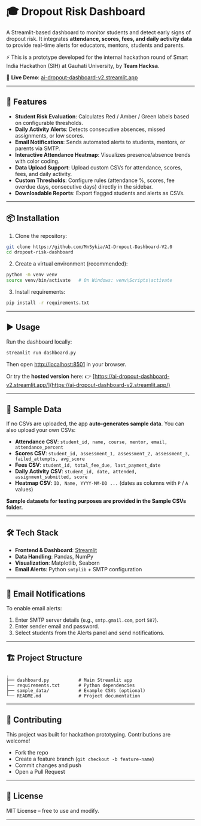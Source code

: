 
# 🎓 Dropout Risk Dashboard

A Streamlit-based dashboard to monitor students and detect early signs of dropout risk.
It integrates **attendance, scores, fees, and daily activity data** to provide real-time alerts for educators, mentors, students and parents.

⚡ This is a prototype developed for the internal hackathon round of Smart India Hackathon (SIH) at Gauhati University, by **Team Hacksa**.

🔗 **Live Demo**: [ai-dropout-dashboard-v2.streamlit.app](https://ai-dropout-dashboard-v2.streamlit.app/)

---

## 🚀 Features

* **Student Risk Evaluation**: Calculates Red / Amber / Green labels based on configurable thresholds.
* **Daily Activity Alerts**: Detects consecutive absences, missed assignments, or low scores.
* **Email Notifications**: Sends automated alerts to students, mentors, or parents via SMTP.
* **Interactive Attendance Heatmap**: Visualizes presence/absence trends with color coding.
* **Data Upload Support**: Upload custom CSVs for attendance, scores, fees, and daily activity.
* **Custom Thresholds**: Configure rules (attendance %, scores, fee overdue days, consecutive days) directly in the sidebar.
* **Downloadable Reports**: Export flagged students and alerts as CSVs.

---

## 📦 Installation

1. Clone the repository:

```bash
git clone https://github.com/MnSykia/AI-Dropout-Dashboard-V2.0
cd dropout-risk-dashboard
```

2. Create a virtual environment (recommended):

```bash
python -m venv venv
source venv/bin/activate   # On Windows: venv\Scripts\activate
```

3. Install requirements:

```bash
pip install -r requirements.txt
```

---

## ▶️ Usage

Run the dashboard locally:

```bash
streamlit run dashboard.py
```

Then open [http://localhost:8501](http://localhost:8501) in your browser.

Or try the **hosted version** here:
👉 [https://ai-dropout-dashboard-v2.streamlit.app/](https://ai-dropout-dashboard-v2.streamlit.app/)

---

## 📂 Sample Data

If no CSVs are uploaded, the app **auto-generates sample data**.
You can also upload your own CSVs:

* **Attendance CSV**: `student_id, name, course, mentor, email, attendance_percent`
* **Scores CSV**: `student_id, assessment_1, assessment_2, assessment_3, failed_attempts, avg_score`
* **Fees CSV**: `student_id, total_fee_due, last_payment_date`
* **Daily Activity CSV**: `student_id, date, attended, assignment_submitted, score`
* **Heatmap CSV**: `ID, Name, YYYY-MM-DD ...` (dates as columns with `P` / `A` values)

**Sample datasets for testing purposes are provided in the Sample CSVs folder.**

---

## 🛠️ Tech Stack

* **Frontend & Dashboard**: [Streamlit](https://streamlit.io/)
* **Data Handling**: Pandas, NumPy
* **Visualization**: Matplotlib, Seaborn
* **Email Alerts**: Python `smtplib` + SMTP configuration

---

## 📧 Email Notifications

To enable email alerts:

1. Enter SMTP server details (e.g., `smtp.gmail.com`, port `587`).
2. Enter sender email and password.
3. Select students from the Alerts panel and send notifications.

---

## 🏗️ Project Structure

```
.
├── dashboard.py           # Main Streamlit app
├── requirements.txt       # Python dependencies
├── sample_data/           # Example CSVs (optional)
└── README.md              # Project documentation
```

---

## 🤝 Contributing

This project was built for hackathon prototyping. Contributions are welcome!

* Fork the repo
* Create a feature branch (`git checkout -b feature-name`)
* Commit changes and push
* Open a Pull Request

---

## 📜 License

MIT License – free to use and modify.

---
